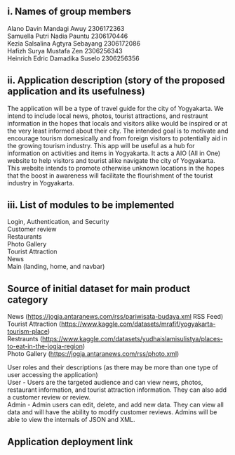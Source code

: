 <h2><b>i. Names of group members</b></h2>
Alano Davin Mandagi Awuy 2306172363
<br>
Samuella Putri Nadia Pauntu 2306170446
<br>
Kezia Salsalina Agtyra Sebayang 2306172086
<br>
Hafizh Surya Mustafa Zen 2306256343
<br>
Heinrich Edric Damadika Suselo 2306256356


<h2><b>ii. Application description (story of the proposed application and its usefulness)</b></h2>
The application will be a type of travel guide for the city of Yogyakarta. We intend to include local news, photos, tourist attractions, and restraunt information in the hopes that locals and visitors alike would be inspired or at the very least informed about their city. The intended goal is to motivate and encourage tourism domesically and from foreign visitors to potentially aid in the growing tourism industry. This app will be useful as a hub for information on activities and items in Yogyakarta. It acts a AIO (All in One) website to help visitors and tourist alike navigate the city of Yogyakarta. This website intends to promote otherwise unknown locations in the hopes that the boost in awareness will facilitate the flourishment of the tourist industry in Yogyakarta.

<h2><b>iii. List of modules to be implemented</b></h2>
Login, Authentication, and Security
<br>
Customer review
<br>
Restaurants
<br>
Photo Gallery
<br> 
Tourist Attraction
<br>
News 
<br>
Main (landing, home, and navbar)

<h2><b>Source of initial dataset for main product category</b></h2>

News (https://jogja.antaranews.com/rss/pariwisata-budaya.xml RSS Feed)
<br>
Tourist Attraction (https://www.kaggle.com/datasets/mrafif/yogyakarta-tourism-place)
<br>
Restraunts (https://www.kaggle.com/datasets/yudhaislamisulistya/places-to-eat-in-the-jogja-region)
<br>
Photo Gallery (https://jogja.antaranews.com/rss/photo.xml)

User roles and their descriptions (as there may be more than one type of user accessing the application)
<br>
User - Users are the targeted audience and can view news, photos, restaurant information, and tourist attraction information. They can also add a customer review or review.
<br>
Admin - Admin users can edit, delete, and add new data. They can view all data and will have the ability to modify customer reviews. Admins will be able to view the internals of JSON and XML.


<h2><b>Application deployment link</b></h2>